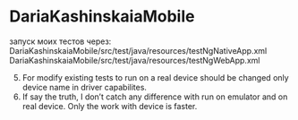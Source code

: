 # DariaKashinskaiaMobile

запуск моих тестов через:  
DariaKashinskaiaMobile/src/test/java/resources/testNgNativeApp.xml 
DariaKashinskaiaMobile/src/test/java/resources/testNgWebApp.xml

5.	For modify existing tests to run on a real device should be changed only device name in driver capabilites.
6.	If say the truth, I don’t catch any difference with run on emulator and on real device. Only the work with device is faster.
